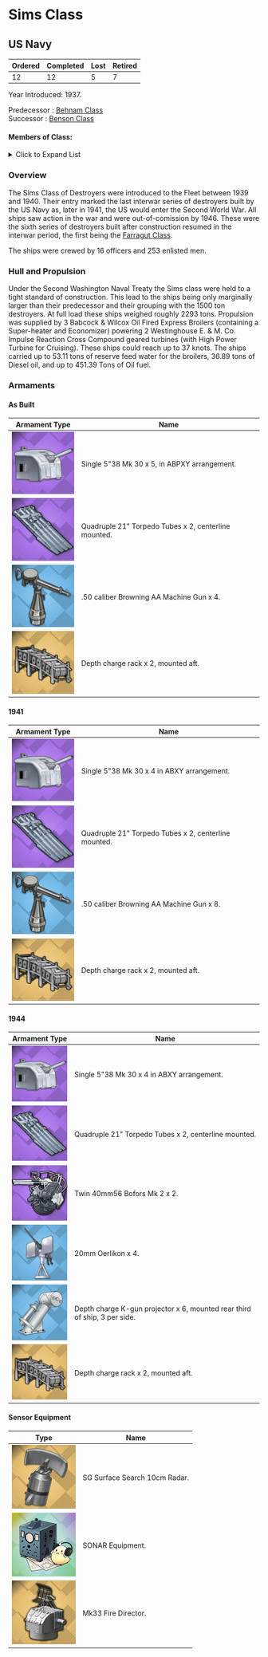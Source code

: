 # Sims Class
## US Navy

Ordered | Completed | Lost | Retired
 ------ | ------ | ------ | ------ 
12 | 12 | 5 | 7 <br/>
 
Year Introduced: 1937. <br/>
 
Predecessor : [Behnam Class](/History/USN/DD/BenhamClass.md) <br/>
Successor : [Benson Class](/History/USN/DD/BensonClass.md) <br/>

#### Members of Class: <br/>

<details>
	<summary>Click to Expand List</summary>
	
Icon | Name | Hull Number | Present
| ------ | ------ | ------ |  ------ |
![Sims](/Icons/Ship/EagleUnion/Sims.png) | Sims | DD-409 | Yes <br/>
![UnknownBB](/Icons/Ship/UnknownDD.png) | Hughes | DD-410 | No <br/>
![UnknownBB](/Icons/Ship/UnknownDD.png) | Anderson | DD-411 | No <br/>
![Hammann](/Icons/Ship/EagleUnion/Hammann.png) | Hammann | DD-412 | Yes <br/>
![UnknownBB](/Icons/Ship/UnknownDD.png) | Mustin | DD-413 | No <br/>
![UnknownBB](/Icons/Ship/UnknownDD.png) | Russell | DD-414 | No <br/>
![UnknownBB](/Icons/Ship/UnknownDD.png) | O'Brien | DD-415 | No <br/>
![UnknownBB](/Icons/Ship/UnknownDD.png) | Walke | DD-416 | No <br/>
![UnknownBB](/Icons/Ship/UnknownDD.png) | Morris | DD-417 | No <br/>
![UnknownBB](/Icons/Ship/UnknownDD.png) | Roe | DD-418 | No <br/>
![UnknownBB](/Icons/Ship/UnknownDD.png) | Wainwright | DD-419 | No <br/>
![UnknownBB](/Icons/Ship/UnknownDD.png) | Buck | DD-420 | No <br/>

</details>

### Overview

The Sims Class of Destroyers were introduced to the Fleet between 1939 and 1940. Their entry marked the last interwar series of destroyers built by the US Navy as, later in 1941, the US would enter the Second World War. All ships saw action in the war and were out-of-comission by 1946. These were the sixth series of destroyers built after construction resumed in the interwar period, the first being the [Farragut Class](/History/USN/DD/FarragutClass.md). <br/>

The ships were crewed by 16 officers and 253 enlisted men. <br/>

### Hull and Propulsion

Under the Second Washington Naval Treaty the Sims class were held to a tight standard of construction. This lead to the ships being only marginally larger than their predecessor and their grouping with the 1500 ton destroyers. At full load these ships weighed roughly 2293 tons. Propulsion was supplied by 3 Babcock & Wilcox Oil Fired Express Broilers (containing a Super-heater and Economizer) powering 2 Westinghouse E. & M. Co. Impulse Reaction Cross Compound geared turbines (with High Power Turbine for Cruising). These ships could reach up to 37 knots. The ships carried up to 53.11 tons of reserve feed water for the broilers, 36.89 tons of Diesel oil, and up to 451.39 Tons of Oil fuel.

### Armaments

#### As Built

Armament Type | Name |
 ------ | ------ |
![Single5in38](/Icons/Equipment/Guns/DD/5in38.png) | Single 5"38 Mk 30 x 5, in ABPXY arrangement.
![Quadruple21in](/Icons/Equipment/Torpedo/Surface/21inQuadrupleUSN.png) | Quadruple 21" Torpedo Tubes x 2, centerline mounted.
![0.5inAAMG](/Icons/Equipment/AA/0.5inAAMG.png) | .50 caliber Browning AA Machine Gun x 4.
![ImprovedDC](/Icons/Equipment/Auxiliary/DepthChargeRack.png) | Depth charge rack x 2, mounted aft. <br/>

#### 1941

Armament Type | Name |
 ------ | ------ |
![Single5in38](/Icons/Equipment/Guns/DD/5in38.png) | Single 5"38 Mk 30 x 4 in ABXY arrangement.
![Quadruple21in](/Icons/Equipment/Torpedo/Surface/21inQuadrupleUSN.png) | Quadruple 21" Torpedo Tubes x 2, centerline mounted.
![0.5inAAMG](/Icons/Equipment/AA/0.5inAAMG.png) | .50 caliber Browning AA Machine Gun x 8.
![ImprovedDC](/Icons/Equipment/Auxiliary/DepthChargeRack.png) | Depth charge rack x 2, mounted aft.<br/>

#### 1944

Armament Type | Name |
 ------ | ------ |
![Single5in38](/Icons/Equipment/Guns/DD/5in38.png) | Single 5"38 Mk 30 x 4 in ABXY arrangement.
![Quadruple21in](/Icons/Equipment/Torpedo/Surface/21inQuadrupleUSN.png) | Quadruple 21" Torpedo Tubes x 2, centerline mounted.
![Twin40mmBofors](/Icons/Equipment/AA/Twin40mmUSN.png) | Twin 40mm56 Bofors Mk 2 x 2.
![20mmOerlikon](/Icons/Equipment/AA/20mmOerlikon.png) | 20mm Oerlikon x 4.
![DC](/Icons/Equipment/Auxiliary/DepthCharge.png) | Depth charge K-gun projector x 6, mounted rear third of ship, 3 per side.
![ImprovedDC](/Icons/Equipment/Auxiliary/DepthChargeRack.png) | Depth charge rack x 2, mounted aft. <br/>

#### Sensor Equipment

Type | Name |
 ------ | ------ |
![SGRadar](/Icons/Equipment/Auxiliary/SGRadar.png) | SG Surface Search 10cm Radar. <br/>
![OldSonar](/Icons/Equipment/Auxiliary/OldSonar.png) | SONAR Equipment. <br/>
![Mk33](/Icons/Equipment/Auxiliary/Mk33FireDirector.png) | Mk33 Fire Director. <br/>